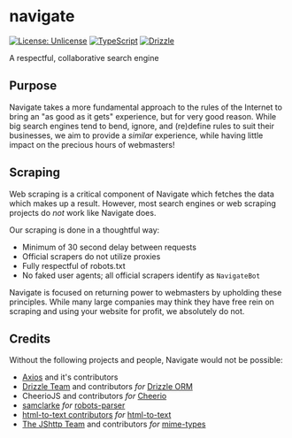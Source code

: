 # navigate

[![License: Unlicense](https://img.shields.io/badge/license-Unlicense-blue.svg)](http://unlicense.org/)
[![TypeScript](https://img.shields.io/badge/TypeScript-3178C6?logo=typescript&logoColor=fff)](https://typescriptlang.org)
[![Drizzle](https://img.shields.io/badge/Drizzle-C5F74F?logo=drizzle&logoColor=000)](https://orm.drizzle.team)

A respectful, collaborative search engine

## Purpose

Navigate takes a more fundamental approach to the rules of the Internet to bring an "as good as it gets" experience, but for very good reason. While big search engines tend to bend, ignore, and (re)define rules to suit their businesses, we aim to provide a *similar* experience, while having little impact on the precious hours of webmasters!

## Scraping

Web scraping is a critical component of Navigate which fetches the data which makes up a result. However, most search engines or web scraping projects do *not* work like Navigate does.

Our scraping is done in a thoughtful way:

- Minimum of 30 second delay between requests
- Official scrapers do not utilize proxies
- Fully respectful of robots.txt
- No faked user agents; all official scrapers identify as `NavigateBot`

Navigate is focused on returning power to webmasters by upholding these principles. While many large companies may think they have free rein on scraping and using your website for profit, we absolutely do not.

## Credits

Without the following projects and people, Navigate would not be possible:

- [Axios](https://axios-http.com) and it's contributors
- [Drizzle Team](https://drizzle.team) and contributors *for* [Drizzle ORM](https://orm.drizzle.team)
- CheerioJS and contributors *for* [Cheerio](https://cheerio.js.org)
- [samclarke](https://github.com/samclarke) *for* [robots-parser](https://www.npmjs.com/package/robots-parser)
- [html-to-text contributors](https://github.com/html-to-text/node-html-to-text/graphs/contributors) *for* [html-to-text](https://www.npmjs.com/package/html-to-text)
- [The JShttp Team](https://jshttp.github.io) and contributors *for* [mime-types](https://www.npmjs.com/package/mime-types)
